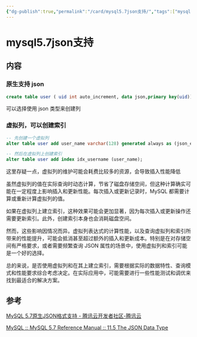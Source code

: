 ```yaml
---
{"dg-publish":true,"permalink":"/card/mysql5.7json支持/","tags":["mysql"],"noteIcon":"2","created":"2022-12-04T14:32:12+08:00","updated":"2024-07-04T00:09:01+08:00"}
---
```



# mysql5.7json支持

## 内容

### 原生支持 json

```sql
create table user ( uid int auto_increment, data json,primary key(uid)) engine=innodb;
```

可以选择使用 json 类型来创建列

### 虚拟列，可以创建索引

```sql
-- 先创建一个虚拟列
alter table user add user_name varchar(128) generated always as (json_extract(data,'$.name')) virtual;

-- 然后在虚拟列上创建索引
alter table user add index idx_username (user_name);
```

这里存疑一点，虚拟列的维护可能会耗费比较多的资源，会导致插入性能降低

虽然虚拟列的值在实际查询时动态计算，节省了磁盘存储空间，但这种计算确实可能在一定程度上影响插入和更新性能。每次插入或更新记录时，MySQL 都需要计算或重新计算虚拟列的值。

如果在虚拟列上建立索引，这种效果可能会更加显著，因为每次插入或更新操作还需要更新索引。此外，创建索引本身也会消耗磁盘空间。

然而，这些影响因情况而异。虚拟列表达式的计算性能，以及查询虚拟列和索引所带来的性能提升，可能会抵消甚至超过额外的插入和更新成本。特别是在对存储空间有严格要求，或者需要频繁查询 JSON 属性的场景中，使用虚拟列和索引可能是一个好的选择。

总的来说，是否使用虚拟列和在其上建立索引，需要根据实际的数据特性、查询模式和性能要求综合考虑决定。在实际应用中，可能需要进行一些性能测试和调优来找到最适合的解决方案。

## 参考

[MySQL 5.7原生JSON格式支持 - 腾讯云开发者社区-腾讯云](https://cloud.tencent.com/developer/article/1114387)

[MySQL :: MySQL 5.7 Reference Manual :: 11.5 The JSON Data Type](https://dev.mysql.com/doc/refman/5.7/en/json.html)
